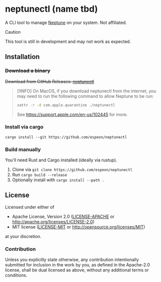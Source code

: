 # neptunectl (name tbd)

A CLI tool to manage [Neptune](https://github.com/uwu/neptune) on your system. Not affiliated.

> [!CAUTION]
> This tool is still in development and may not work as expected.

## Installation

### ~~Download a binary~~

~~Download from GitHub Releases: [neptunectl](https://github.com/espeon/neptunectl/releases/)~~

> [!INFO]
> On MacOS, if you download neptunectl from the internet, you may need to run the following command to allow Neptune to be run:
>
> ```bash
> xattr -r -d com.apple.quarantine ./neptunectl
> ```
>
> See https://support.apple.com/en-us/102445 for more.

### Install via cargo

`cargo install --git https://github.com/espeon/neptunectl`

### Build manually

You'll need Rust and Cargo installed (ideally via rustup).

1. Clone via `git clone https://github.com/espeon/neptunectl`
2. Run `cargo build --release`
3. Optionally install with `cargo install --path .`

## License

Licensed under either of

- Apache License, Version 2.0 ([LICENSE-APACHE](LICENSE/LICENSE-APACHE) or http://apache.org/licenses/LICENSE-2.0)
- MIT license ([LICENSE-MIT](LICENSE/LICENSE-MIT) or http://opensource.org/licenses/MIT)

at your discretion.

### Contribution

Unless you explicitly state otherwise, any contribution intentionally submitted
for inclusion in the work by you, as defined in the Apache-2.0 license, shall
be dual licensed as above, without any additional terms or conditions.
